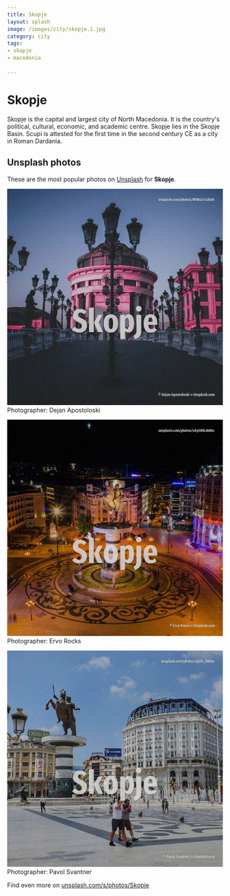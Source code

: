 ```yaml
---
title: Skopje
layout: splash
image: /images/city/skopje.1.jpg
category: city
tags:
- skopje
- macedonia

---
```

# Skopje

Skopje  is the capital and largest city of North Macedonia. It is the country's political, cultural, economic, and academic centre. Skopje lies in the Skopje Basin.  Scupi is attested for the first time in the second century CE as a city in Roman Dardania. 

 
## Unsplash photos
These are the most popular photos on [Unsplash](https://unsplash.com) for **Skopje**.
 
![Skopje](/images/city/skopje.1.jpg)
Photographer:  Dejan Apostoloski
 
![Skopje](/images/city/skopje.2.jpg)
Photographer:  Ervo Rocks
 
![Skopje](/images/city/skopje.3.jpg)
Photographer:  Pavol Svantner
 
Find even more on [unsplash.com/s/photos/Skopje](https://unsplash.com/s/photos/Skopje)
 
